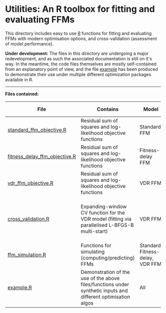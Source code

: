 # Utilities: An R toolbox for fitting and evaluating FFMs

This directory includes easy to use [R](https://www.r-project.org/) functions for fitting and evaluating FFMs with modern optimisation options, and cross-validation (assessment of model performance).  
  
**Under development:** The files in this directory are undergoing a major redevelopment, and as such the associated documentation is still on it's way. In the meantime, the code files themselves are mostly self-contained from an explanatory point of view, and the file [example](example.R) has been produced to demonstrate their use under multiple different optimization packages available in R.

***

**Files contained:**

| File | Contains | Model | Function name | Package dependencies |
|-|-|-|-|-|
| [standard_ffm_objective.R](standard_ffm_objective.R) | Residual sum of squares and log-likelihood objective functions | Standard FFM | `standardObjectiveSS`, `standardObjectiveLL` | - |
| [fitness_delay_ffm_objective.R](fitness_delay_ffm_objective.R) | Residual sum of squares and log-likelihood objective functions | Fitness-delay FFM | `fitnessDelayObjectiveSS`, `fitnessDelayObjectiveLL` | - |
| [vdr_ffm_objective.R](vdr_ffm_objective.R) | Residual sum of squares and log-likelihood objective functions | VDR FFM | `vdrObjectiveSS`, `vdrObjectiveLL` | - |
| [cross_validation.R](cross_validation.R) | Expanding-window CV function for the VDR model (fitting via parallelised L-BFGS-B multi-start) | VDR FFM | `vdrCrossValidate` | Packages: `optimx`,`caret`,<br>`RcppAlgos`,`parallel`,<br>`doSNOW`,`foreach`<br>Files:<br>[vdr_ffm_objective.R](vdr_ffm_objective.R)<br>[ffm_simulation.R](ffm_simulation.R) |
| [ffm_simulation.R](ffm_simulation.R) | Functions for simulating (computing/predicting) FFMs | Standard, Fitness-delay, VDR FFM | `standardPredict`, `fitnessDelayPredict`, `vdrPredict` | - |
| [example.R](example.R) | Demonstration of the use of the above files/functions under synthetic inputs and different optimisation algos | All | N/A | Packages: `optimx`, `GA`, <br>`pso`,`cmaes`,`DEoptim` |
